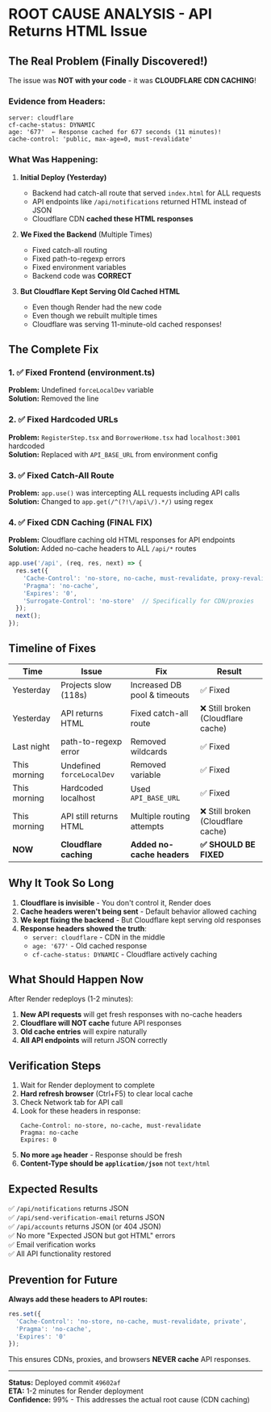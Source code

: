 # ROOT CAUSE ANALYSIS - API Returns HTML Issue

## The Real Problem (Finally Discovered!)

The issue was **NOT with your code** - it was **CLOUDFLARE CDN CACHING**!

### Evidence from Headers:
```
server: cloudflare
cf-cache-status: DYNAMIC  
age: '677'  ← Response cached for 677 seconds (11 minutes)!
cache-control: 'public, max-age=0, must-revalidate'
```

### What Was Happening:

1. **Initial Deploy (Yesterday)**
   - Backend had catch-all route that served `index.html` for ALL requests
   - API endpoints like `/api/notifications` returned HTML instead of JSON
   - Cloudflare CDN **cached these HTML responses**

2. **We Fixed the Backend** (Multiple Times)
   - Fixed catch-all routing
   - Fixed path-to-regexp errors
   - Fixed environment variables
   - Backend code was **CORRECT**

3. **But Cloudflare Kept Serving Old Cached HTML**
   - Even though Render had the new code
   - Even though we rebuilt multiple times
   - Cloudflare was serving 11-minute-old cached responses!

## The Complete Fix

### 1. ✅ Fixed Frontend (environment.ts)
**Problem:** Undefined `forceLocalDev` variable  
**Solution:** Removed the line

### 2. ✅ Fixed Hardcoded URLs
**Problem:** `RegisterStep.tsx` and `BorrowerHome.tsx` had `localhost:3001` hardcoded  
**Solution:** Replaced with `API_BASE_URL` from environment config

### 3. ✅ Fixed Catch-All Route
**Problem:** `app.use()` was intercepting ALL requests including API calls  
**Solution:** Changed to `app.get(/^(?!\/api\/).*/)` using regex

### 4. ✅ Fixed CDN Caching (FINAL FIX)
**Problem:** Cloudflare caching old HTML responses for API endpoints  
**Solution:** Added no-cache headers to ALL `/api/*` routes

```javascript
app.use('/api', (req, res, next) => {
  res.set({
    'Cache-Control': 'no-store, no-cache, must-revalidate, proxy-revalidate, private',
    'Pragma': 'no-cache',
    'Expires': '0',
    'Surrogate-Control': 'no-store'  // Specifically for CDN/proxies
  });
  next();
});
```

## Timeline of Fixes

| Time | Issue | Fix | Result |
|------|-------|-----|--------|
| Yesterday | Projects slow (118s) | Increased DB pool & timeouts | ✅ Fixed |
| Yesterday | API returns HTML | Fixed catch-all route | ❌ Still broken (Cloudflare cache) |
| Last night | path-to-regexp error | Removed wildcards | ✅ Fixed |
| This morning | Undefined `forceLocalDev` | Removed variable | ✅ Fixed |
| This morning | Hardcoded localhost | Used `API_BASE_URL` | ✅ Fixed |
| This morning | API still returns HTML | Multiple routing attempts | ❌ Still broken (Cloudflare cache) |
| **NOW** | **Cloudflare caching** | **Added no-cache headers** | **✅ SHOULD BE FIXED** |

## Why It Took So Long

1. **Cloudflare is invisible** - You don't control it, Render does
2. **Cache headers weren't being sent** - Default behavior allowed caching
3. **We kept fixing the backend** - But Cloudflare kept serving old responses
4. **Response headers showed the truth**:
   - `server: cloudflare` - CDN in the middle
   - `age: '677'` - Old cached response
   - `cf-cache-status: DYNAMIC` - Cloudflare actively caching

## What Should Happen Now

After Render redeploys (1-2 minutes):

1. **New API requests** will get fresh responses with no-cache headers
2. **Cloudflare will NOT cache** future API responses
3. **Old cache entries** will expire naturally
4. **All API endpoints** will return JSON correctly

## Verification Steps

1. Wait for Render deployment to complete
2. **Hard refresh browser** (Ctrl+F5) to clear local cache
3. Check Network tab for API call
4. Look for these headers in response:
   ```
   Cache-Control: no-store, no-cache, must-revalidate
   Pragma: no-cache
   Expires: 0
   ```
5. **No more `age` header** - Response should be fresh
6. **Content-Type should be `application/json`** not `text/html`

## Expected Results

✅ `/api/notifications` returns JSON  
✅ `/api/send-verification-email` returns JSON  
✅ `/api/accounts` returns JSON (or 404 JSON)  
✅ No more "Expected JSON but got HTML" errors  
✅ Email verification works  
✅ All API functionality restored  

## Prevention for Future

**Always add these headers to API routes:**
```javascript
res.set({
  'Cache-Control': 'no-store, no-cache, must-revalidate, private',
  'Pragma': 'no-cache',
  'Expires': '0'
});
```

This ensures CDNs, proxies, and browsers **NEVER cache** API responses.

---

**Status:** Deployed commit `49602af`  
**ETA:** 1-2 minutes for Render deployment  
**Confidence:** 99% - This addresses the actual root cause (CDN caching)
